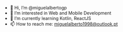 - 👋 Hi, I’m @miguelalbertogp
- 👀 I’m interested in Web and Mobile Development
- 🌱 I’m currently learning Kotlin, ReactJS
- 📫 How to reach me: miguelalberto1998@outlook.pt

<!---
miguelalbertogp/miguelalbertogp is a ✨ special ✨ repository because its `README.md` (this file) appears on your GitHub profile.
You can click the Preview link to take a look at your changes.
--->
